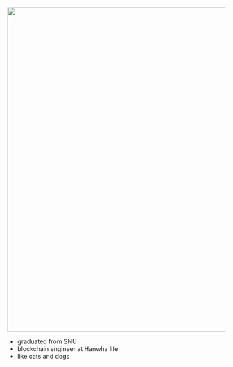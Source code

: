 <img align="center" width="850" height="750" src="https://github.com/GanziDaeyong/GanziDaeyong/blob/main/corgi-computer.gif">
  
- graduated from SNU 
- blockchain engineer at Hanwha life
- like cats and dogs
